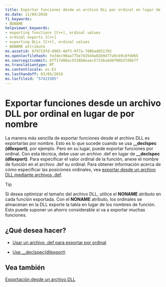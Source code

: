 ```yaml
---
title: Exportar funciones desde un archivo DLL por ordinal en lugar de por nombre
ms.date: 11/04/2016
f1_keywords:
- NONAME
helpviewer_keywords:
- exporting functions [C++], ordinal values
- ordinal exports [C++]
- exporting DLLs [C++], ordinal values
- NONAME attribute
ms.assetid: 679719fd-d965-4df3-9f7a-7d86ad831702
ms.openlocfilehash: fe34ec90aa775e7435d4a02b9d77a9cb9c8fdd65
ms.sourcegitcommit: bff17488ac5538b8eaac57156a4d6f06b37d6b7f
ms.translationtype: MT
ms.contentlocale: es-ES
ms.lasthandoff: 03/05/2019
ms.locfileid: "57423305"
---
```

# <a name="exporting-functions-from-a-dll-by-ordinal-rather-than-by-name"></a>Exportar funciones desde un archivo DLL por ordinal en lugar de por nombre

La manera más sencilla de exportar funciones desde el archivo DLL es exportarlas por nombre. Esto es lo que sucede cuando se usa **__declspec (dllexport)**, por ejemplo. Pero en su lugar, puede exportar funciones por ordinal. Con esta técnica, debe usar un archivo .def en lugar de **__declspec (dllexport)**. Para especificar el valor ordinal de la función, anexe el nombre de función en el archivo .def su ordinal. Para obtener información acerca de cómo especificar las posiciones ordinales, vea [exportar desde un archivo DLL mediante archivos .def](../build/exporting-from-a-dll-using-def-files.md).

> [!TIP]
>  Si desea optimizar el tamaño del archivo DLL, utilice el **NONAME** atributo en cada función exportada. Con el **NONAME** atributo, los ordinales se almacenan en la DLL exporte la tabla en lugar de los nombres de función. Esto puede suponer un ahorro considerable si va a exportar muchas funciones.

## <a name="what-do-you-want-to-do"></a>¿Qué desea hacer?

- [Usar un archivo .def para exportar por ordinal](../build/exporting-from-a-dll-using-def-files.md)

- [Use __declspec(dllexport)](../build/exporting-from-a-dll-using-declspec-dllexport.md)

## <a name="see-also"></a>Vea también

[Exportación desde un archivo DLL](../build/exporting-from-a-dll.md)
